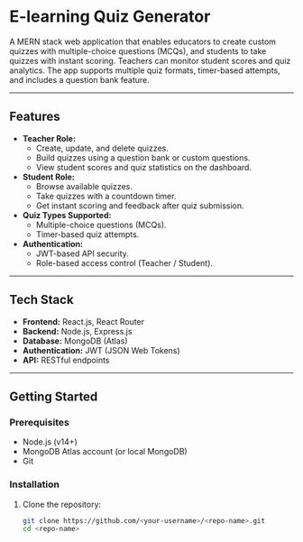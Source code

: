 # E-learning Quiz Generator

A MERN stack web application that enables educators to create custom quizzes with multiple-choice questions (MCQs), and students to take quizzes with instant scoring. Teachers can monitor student scores and quiz analytics. The app supports multiple quiz formats, timer-based attempts, and includes a question bank feature.

---

## Features

- **Teacher Role:**
  - Create, update, and delete quizzes.
  - Build quizzes using a question bank or custom questions.
  - View student scores and quiz statistics on the dashboard.
- **Student Role:**
  - Browse available quizzes.
  - Take quizzes with a countdown timer.
  - Get instant scoring and feedback after quiz submission.
- **Quiz Types Supported:**
  - Multiple-choice questions (MCQs).
  - Timer-based quiz attempts.
- **Authentication:**
  - JWT-based API security.
  - Role-based access control (Teacher / Student).

---

## Tech Stack

- **Frontend:** React.js, React Router
- **Backend:** Node.js, Express.js
- **Database:** MongoDB (Atlas)
- **Authentication:** JWT (JSON Web Tokens)
- **API:** RESTful endpoints

---

## Getting Started

### Prerequisites

- Node.js (v14+)
- MongoDB Atlas account (or local MongoDB)
- Git

### Installation

1. Clone the repository:

   ```bash
   git clone https://github.com/<your-username>/<repo-name>.git
   cd <repo-name>
